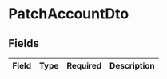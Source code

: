 # PatchAccountDto


## Fields

| Field       | Type        | Required    | Description |
| ----------- | ----------- | ----------- | ----------- |